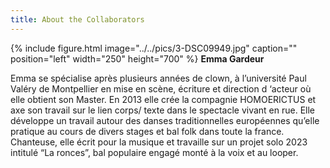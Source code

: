 ```yaml
---
title: About the Collaborators
---
```



{% include figure.html image="../../pics/3-DSC09949.jpg" caption="" position="left" width="250" height="700" %}
**Emma Gardeur**

Emma se spécialise après plusieurs années de clown, à l’université Paul Valéry de Montpellier en mise en scène, écriture et direction d ‘acteur où elle obtient son Master. En 2013 elle crée la compagnie HOMOERICTUS et axe son travail sur le lien corps/ texte dans le spectacle vivant en rue. Elle développe un travail autour des danses traditionnelles européennes qu’elle pratique au cours de divers stages et bal folk dans toute la france. Chanteuse, elle écrit pour la musique et travaille sur un projet solo 2023 intitulé “La ronces”, bal populaire engagé monté à la voix et au looper.
